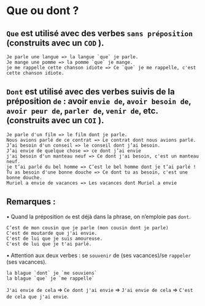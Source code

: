 Que ou dont ?
===

## `Que` est utilisé avec des verbes `sans préposition` (construits avec un `COD` ).

	Je parle une langue => la langue `que` je parle.
	Je mange une pomme => la pomme `que` je mange.
	je me rappelle cette chanson idiote => Ce `que` je me rappelle, c'est cette chanson idiote.

## `Dont` est utilisé avec des verbes suivis de la préposition `de` : avoir `envie de`, `avoir besoin de`, `avoir peur de`, `parler de`, `venir de`, etc. (construits avec un `COI` ).

	Je parle d'un film => le film dont je parle.
	Nous avions parlé de ce contrat => Le contrat dont nous avions parlé.
	J’ai besoin d'un conseil => le conseil dont j’ai besoin.
	J’ai envie de quelque chose => ce dont j’ai envie
	j'ai besoin d'un manteau neuf => Ce dont j'ai besoin, c'est un manteau neuf.
	je t’ai parlé du bel homme => C’est le bel homme dont je t’ai parlé !
	Tu as besoin d'une bonne douche => Ce dont tu as besoin, c'est une bonne douche.
	Muriel a envie de vacances => Les vacances dont Muriel a envie

## Remarques :

•  Quand la préposition `de` est déjà dans la phrase, on n’emploie pas `dont`.
	
	C’est de mon cousin que je parle (mon cousin dont je parle)
	C'est de moutarde que j'ai envie.
	C'est de lui que je suis amoureuse.
	C'est de lui que je t'ai parlé.

•  Attention aux deux verbes : se `souvenir` de (ses vacances)/se `rappeler` (ses vacances).

	la blague `dont` je `me souviens`
	la blague `que` je `me rappelle`

`J'ai envie de cela` => `Ce dont j'ai envie` => `J'ai envie de cela` => `C'est de cela que j'ai envie`.